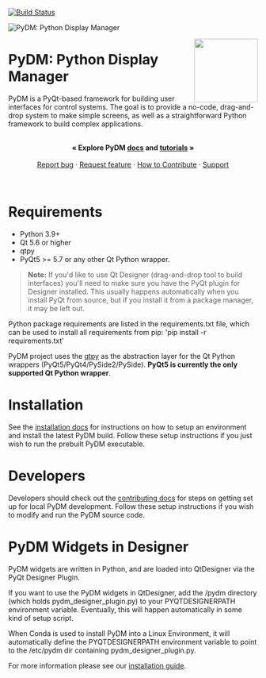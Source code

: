 [![Build Status](https://github.com/slaclab/pydm/actions/workflows/run-tests.yml/badge.svg?branch=master)](https://github.com/slaclab/pydm/actions/workflows/run-tests.yml)

![PyDM: Python Display Manager](pydm_banner_full.png)

<p>
  <img src="pydm_launcher/icons/pydm_128.png" width="128" height="128" align="right"/>
  <h1>PyDM: Python Display Manager</h1>
</p>

<p align="left">
  PyDM is a PyQt-based framework for building user interfaces for control systems.
  The goal is to provide a no-code, drag-and-drop system to make simple screens,
  as well as a straightforward Python framework to build complex applications.
  <br>
  <br>
</p>
<p align="center">
  <strong>« Explore PyDM <a href="https://slaclab.github.io/pydm/">docs</a> and <a href="https://slaclab.github.io/pydm/tutorials/index.html">tutorials</a> »</strong>
  <br>
  <br>
  <a href="https://github.com/slaclab/pydm/issues/new?template=bug-report.yml">Report bug</a>
  ·
  <a href="https://github.com/slaclab/pydm/issues/new?template=feature-request.yml">Request feature</a>
  ·
  <a href="https://github.com/slaclab/pydm/blob/master/CONTRIBUTING.rst">How to Contribute</a>
  ·
  <a href="https://github.com/slaclab/pydm/blob/master/SUPPORT.md">Support</a>
</p>

<br>

# Requirements
* Python 3.9+
* Qt 5.6 or higher
* qtpy
* PyQt5 >= 5.7 or any other Qt Python wrapper.
> **Note:**
> If you'd like to use Qt Designer (drag-and-drop tool to build interfaces) you'll
> need to make sure you have the PyQt plugin for Designer installed.  This usually
> happens automatically when you install PyQt from source, but if you install it
> from a package manager, it may be left out.

Python package requirements are listed in the requirements.txt file, which can
be used to install all requirements from pip: 'pip install -r requirements.txt'

PyDM project uses the [qtpy](https://github.com/spyder-ide/qtpy)
as the abstraction layer for the Qt Python wrappers (PyQt5/PyQt4/PySide2/PySide).
**PyQt5 is currently the only supported Qt Python wrapper**.

# Installation

See the [installation docs](https://slaclab.github.io/pydm/installation.html#installing-pydm-and-prerequisites-with-conda) for instructions on how to setup an environment and install the latest PyDM build. Follow these setup instructions if you just wish to run the prebuilt PyDM executable.

# Developers

Developers should check out the [contributing docs](https://github.com/slaclab/pydm/blob/master/CONTRIBUTING.rst) for steps on getting set up for local PyDM development. Follow these setup instructions if you wish to modify and run the PyDM source code.

# PyDM Widgets in Designer
PyDM widgets are written in Python, and are loaded into QtDesigner via the PyQt Designer Plugin.

If you want to use the PyDM widgets in QtDesigner, add the /pydm directory
(which holds pydm_designer_plugin.py) to your PYQTDESIGNERPATH environment variable.
Eventually, this will happen automatically in some kind of setup script.

When Conda is used to install PyDM into a Linux Environment, it will automatically
define the PYQTDESIGNERPATH environment variable to point to the /etc/pydm dir containing pydm_designer_plugin.py.

For more information please see our <a href="https://slaclab.github.io/pydm/installation.html#designer-plugin-path">installation guide</a>.